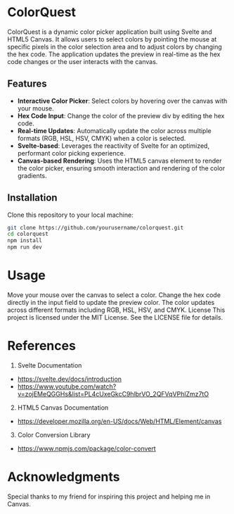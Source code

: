 # ColorQuest

ColorQuest is a dynamic color picker application built using Svelte and HTML5 Canvas. It allows users to select colors by pointing the mouse at specific pixels in the color selection area and to adjust colors by changing the hex code. The application updates the preview in real-time as the hex code changes or the user interacts with the canvas.

## Features

- **Interactive Color Picker**: Select colors by hovering over the canvas with your mouse.
- **Hex Code Input**: Change the color of the preview div by editing the hex code.
- **Real-time Updates**: Automatically update the color across multiple formats (RGB, HSL, HSV, CMYK) when a color is selected.
- **Svelte-based**: Leverages the reactivity of Svelte for an optimized, performant color picking experience.
- **Canvas-based Rendering**: Uses the HTML5 canvas element to render the color picker, ensuring smooth interaction and rendering of the color gradients.


## Installation

Clone this repository to your local machine:

```bash
git clone https://github.com/yourusername/colorquest.git
cd colorquest
npm install
npm run dev
```

# Usage
Move your mouse over the canvas to select a color.
Change the hex code directly in the input field to update the preview color.
The color updates across different formats including RGB, HSL, HSV, and CMYK.
License
This project is licensed under the MIT License. See the LICENSE file for details.

# References
1. Svelte Documentation 
- https://svelte.dev/docs/introduction
- https://www.youtube.com/watch?v=zojEMeQGGHs&list=PL4cUxeGkcC9hlbrVO_2QFVqVPhlZmz7tO
2. HTML5 Canvas Documentation
  - https://developer.mozilla.org/en-US/docs/Web/HTML/Element/canvas
3. Color Conversion Library
  - https://www.npmjs.com/package/color-convert  

# Acknowledgments
Special thanks to my friend for inspiring this project and helping me in Canvas.
